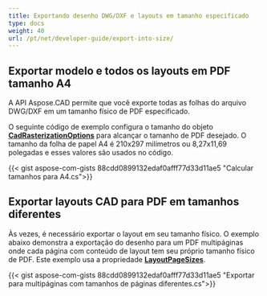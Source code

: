 ```yaml
---
title: Exportando desenho DWG/DXF e layouts em tamanho especificado
type: docs
weight: 40
url: /pt/net/developer-guide/export-into-size/
---
```


## **Exportar modelo e todos os layouts em PDF tamanho A4**

A API Aspose.CAD permite que você exporte todas as folhas do arquivo DWG/DXF em um tamanho físico de PDF especificado.

O seguinte código de exemplo configura o tamanho do objeto [**CadRasterizationOptions**](https://reference.aspose.com/cad/net/aspose.cad.imageoptions/cadrasterizationoptions/) para alcançar o tamanho de PDF desejado. O tamanho da folha de papel A4 é 210x297 milímetros ou 8,27x11,69 polegadas e esses valores são usados no código.

{{< gist aspose-com-gists 88cdd0899132edaf0afff77d33d11ae5 "Calcular tamanhos para A4.cs">}}

## **Exportar layouts CAD para PDF em tamanhos diferentes**

Às vezes, é necessário exportar o layout em seu tamanho físico. O exemplo abaixo demonstra a exportação do desenho para um PDF multipáginas onde cada página com conteúdo de layout tem seu próprio tamanho físico de PDF. Este exemplo usa a propriedade [**LayoutPageSizes**](https://reference.aspose.com/cad/net/aspose.cad.imageoptions/vectorrasterizationoptions/layoutpagesizes/).

{{< gist aspose-com-gists 88cdd0899132edaf0afff77d33d11ae5 "Exportar para multipáginas com tamanhos de páginas diferentes.cs">}}
